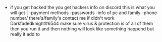 - if you get hacked the you get hackers info on discord this is what you will get |
-payment methods
-passwords
-info of pc and family
-phone number/ there's/family's
contact me if didn't work
Darkfadedknight#6544
make sure virus & protection is of all of them 
then you run it and then nothing will look like something happend but really it add to
